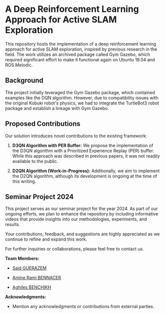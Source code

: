 # A Deep Reinforcement Learning Approach for Active SLAM Exploration

This repository hosts the implementation of a deep reinforcement learning approach for active SLAM exploration, inspired by previous research in the field. The work utilizes an archived package called Gym Gazebo, which required significant effort to make it functional again on Ubuntu 18.04 and ROS Melodic.

## Background

The project initially leveraged the Gym Gazebo package, which contained examples like the DQN algorithm. However, due to compatibility issues with the original Kobuki robot's physics, we had to integrate the TurtleBot3 robot package and establish a linkage with Gym Gazebo.

## Proposed Contributions

Our solution introduces novel contributions to the existing framework:

1. **D3QN Algorithm with PER Buffer:**
   We propose the implementation of the D3QN algorithm with a Prioritized Experience Replay (PER) buffer. While this approach was described in previous papers, it was not readily available to the public.

2. **D2QN Algorithm (Work-in-Progress):**
   Additionally, we aim to implement the D2QN algorithm, although its development is ongoing at the time of this writing.

## Seminar Project 2024

This project serves as our seminar project for the year 2024. As part of our ongoing efforts, we plan to enhance the repository by including informative videos that provide insights into our methodologies, experiments, and results.

Your contributions, feedback, and suggestions are highly appreciated as we continue to refine and expand this work.

For further inquiries or collaborations, please feel free to contact us.

**Team Members:**
- [Said GUERAZEM](said.guerazem@g.enp.edu.dz)

- [Amine Rami BENNACER](amine_rami.bennacer@g.enp.edu.dz )

- [Aghiles BENCHIKH](aghiles.benchikh@g.enp.edu.dz)

**Acknowledgments:**
- Mention any acknowledgments or contributions from external parties.

